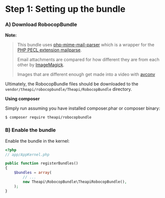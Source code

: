 Step 1: Setting up the bundle
=============================
### A) Download RobocopBundle

**Note:**

> This bundle uses [php-mime-mail-parser](https://github.com/message/php-mime-mail-parser) which is 
> a wrapper for the [PHP PECL extension mailparse](http://pecl.php.net/package/mailparse).
>
> Email attachments are compared for how different they are from each other by [ImageMagick](http://www.imagemagick.org).
>
> Images that are different enough get made into a video with [avconv](http://libav.org)


Ultimately, the RobocopBundle files should be downloaded to the
`vendor/theapi/robocopbundle/Theapi/RobocopBundle` directory.

**Using composer**

Simply run assuming you have installed composer.phar or composer binary:

``` bash
$ composer require theapi/robocopbundle
```

### B) Enable the bundle

Enable the bundle in the kernel:

``` php
<?php
// app/AppKernel.php

public function registerBundles()
{
    $bundles = array(
        // ...
        new Theapi\RobocopBundle\TheapiRobocopBundle(),
    );
}
```
